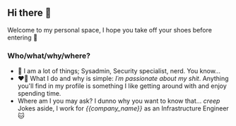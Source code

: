 ## Hi there 👋

Welcome to my personal space, I hope you take off your shoes before entering 👀

### Who/what/why/where?
- 🤷 I am a lot of things; Sysadmin, Security specialist, nerd. You know...
- ❤️‍🔥 What I do and why is simple: *I´m passionate about my shit*. Anything you'll find in my profile is something I like getting around with and enjoy spending time.
- Where am I you may ask? I dunno why you want to know that... *creep*
  Jokes aside, I work for *{{company_name}}* as an Infrastructure Engineer 🐱
